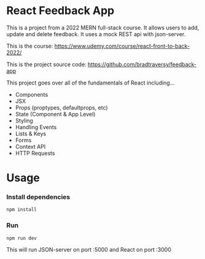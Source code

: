# React Feedback App

This is a project from a 2022 MERN full-stack course. It allows users to add, update and delete feedback. It uses a mock REST api with json-server.

This is the course:
https://www.udemy.com/course/react-front-to-back-2022/

This is the project source code:
https://github.com/bradtraversy/feedback-app

This project goes over all of the fundamentals of React including...

- Components
- JSX
- Props (proptypes, defaultprops, etc)
- State (Component & App Level)
- Styling
- Handling Events
- Lists & Keys
- Forms
- Context API
- HTTP Requests

# Usage

### Install dependencies

```bash
npm install
```

### Run

```bash
npm run dev
```

This will run JSON-server on port :5000 and React on port :3000
